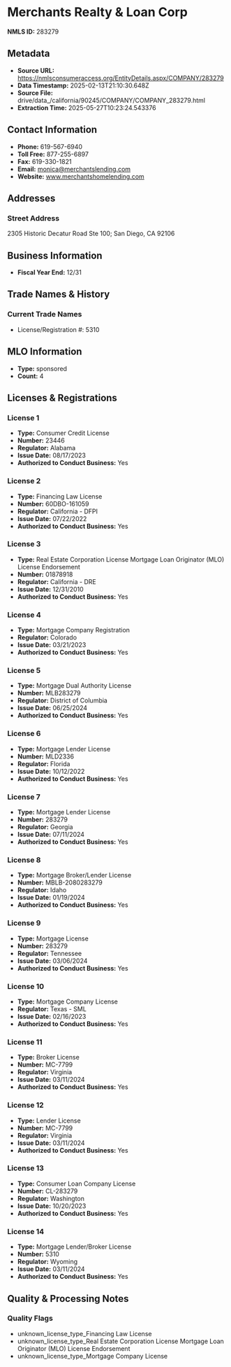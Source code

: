 # Merchants Realty & Loan Corp

**NMLS ID:** 283279

## Metadata
- **Source URL:** https://nmlsconsumeraccess.org/EntityDetails.aspx/COMPANY/283279
- **Data Timestamp:** 2025-02-13T21:10:30.648Z
- **Source File:** drive/data_/california/90245/COMPANY/COMPANY_283279.html
- **Extraction Time:** 2025-05-27T10:23:24.543376

## Contact Information
- **Phone:** 619-567-6940
- **Toll Free:** 877-255-6897
- **Fax:** 619-330-1821
- **Email:** monica@merchantslending.com
- **Website:** www.merchantshomelending.com

## Addresses
### Street Address
2305 Historic Decatur Road Ste 100; San Diego, CA 92106

## Business Information
- **Fiscal Year End:** 12/31

## Trade Names & History
### Current Trade Names
- License/Registration #: 5310

## MLO Information
- **Type:** sponsored
- **Count:** 4

## Licenses & Registrations

### License 1
- **Type:** Consumer Credit License
- **Number:** 23446
- **Regulator:** Alabama
- **Issue Date:** 08/17/2023
- **Authorized to Conduct Business:** Yes

### License 2
- **Type:** Financing Law License
- **Number:** 60DBO-161059
- **Regulator:** California - DFPI
- **Issue Date:** 07/22/2022
- **Authorized to Conduct Business:** Yes

### License 3
- **Type:** Real Estate Corporation License Mortgage Loan Originator (MLO) License Endorsement
- **Number:** 01878918
- **Regulator:** California - DRE
- **Issue Date:** 12/31/2010
- **Authorized to Conduct Business:** Yes

### License 4
- **Type:** Mortgage Company Registration
- **Regulator:** Colorado
- **Issue Date:** 03/21/2023
- **Authorized to Conduct Business:** Yes

### License 5
- **Type:** Mortgage Dual Authority License
- **Number:** MLB283279
- **Regulator:** District of Columbia
- **Issue Date:** 06/25/2024
- **Authorized to Conduct Business:** Yes

### License 6
- **Type:** Mortgage Lender License
- **Number:** MLD2336
- **Regulator:** Florida
- **Issue Date:** 10/12/2022
- **Authorized to Conduct Business:** Yes

### License 7
- **Type:** Mortgage Lender License
- **Number:** 283279
- **Regulator:** Georgia
- **Issue Date:** 07/11/2024
- **Authorized to Conduct Business:** Yes

### License 8
- **Type:** Mortgage Broker/Lender License
- **Number:** MBLB-2080283279
- **Regulator:** Idaho
- **Issue Date:** 01/19/2024
- **Authorized to Conduct Business:** Yes

### License 9
- **Type:** Mortgage License
- **Number:** 283279
- **Regulator:** Tennessee
- **Issue Date:** 03/06/2024
- **Authorized to Conduct Business:** Yes

### License 10
- **Type:** Mortgage Company License
- **Regulator:** Texas - SML
- **Issue Date:** 02/16/2023
- **Authorized to Conduct Business:** Yes

### License 11
- **Type:** Broker License
- **Number:** MC-7799
- **Regulator:** Virginia
- **Issue Date:** 03/11/2024
- **Authorized to Conduct Business:** Yes

### License 12
- **Type:** Lender License
- **Number:** MC-7799
- **Regulator:** Virginia
- **Issue Date:** 03/11/2024
- **Authorized to Conduct Business:** Yes

### License 13
- **Type:** Consumer Loan Company License
- **Number:** CL-283279
- **Regulator:** Washington
- **Issue Date:** 10/20/2023
- **Authorized to Conduct Business:** Yes

### License 14
- **Type:** Mortgage Lender/Broker License
- **Number:** 5310
- **Regulator:** Wyoming
- **Issue Date:** 03/11/2024
- **Authorized to Conduct Business:** Yes

## Quality & Processing Notes
### Quality Flags
- unknown_license_type_Financing Law License
- unknown_license_type_Real Estate Corporation License Mortgage Loan Originator (MLO) License Endorsement
- unknown_license_type_Mortgage Company License
